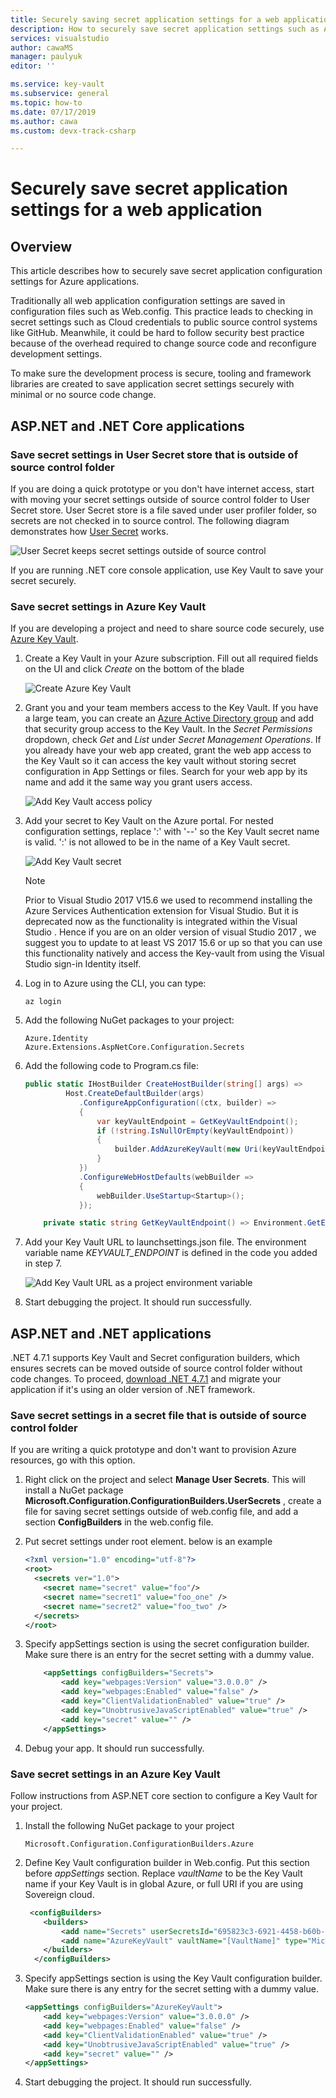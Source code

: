 ```yaml
---
title: Securely saving secret application settings for a web application - Azure Key Vault | Microsoft Docs
description: How to securely save secret application settings such as Azure credentials or third party API keys using ASP.NET core Key Vault Provider, User Secret, or .NET 4.7.1 configuration builders
services: visualstudio
author: cawaMS
manager: paulyuk
editor: ''

ms.service: key-vault
ms.subservice: general
ms.topic: how-to
ms.date: 07/17/2019
ms.author: cawa
ms.custom: devx-track-csharp

---
```


# Securely save secret application settings for a web application

## Overview
This article describes how to securely save secret application configuration settings for Azure applications.

Traditionally all web application configuration settings are saved in configuration files such as Web.config. This practice leads to checking in secret settings such as Cloud credentials to public source control systems like GitHub. Meanwhile, it could be hard to follow security best practice because of the overhead required to change source code and reconfigure development settings.

To make sure the development process is secure, tooling and framework libraries are created to save application secret settings securely with minimal or no source code change.

## ASP.NET and .NET Core applications

### Save secret settings in User Secret store that is outside of source control folder
If you are doing a quick prototype or you don't have internet access, start with moving your secret settings outside of source control folder to User Secret store. User Secret store is a file saved under user profiler folder, so secrets are not checked in to source control. The following diagram demonstrates how [User Secret](/aspnet/core/security/app-secrets?tabs=visual-studio) works.

![User Secret keeps secret settings outside of source control](../media/vs-secure-secret-appsettings/aspnetcore-usersecret.PNG)

If you are running .NET core console application, use Key Vault to save your secret securely.

### Save secret settings in Azure Key Vault
If you are developing a project and need to share source code securely, use [Azure Key Vault](https://azure.microsoft.com/services/key-vault/).

1. Create a Key Vault in your Azure subscription. Fill out all required fields on the UI and click *Create* on the bottom of the blade

    ![Create Azure Key Vault](../media/vs-secure-secret-appsettings/create-keyvault.PNG)

2. Grant you and your team members access to the Key Vault. If you have a large team, you can create an [Azure Active Directory group](../../active-directory/fundamentals/active-directory-groups-create-azure-portal.md) and add that security group access to the Key Vault. In the *Secret Permissions* dropdown, check *Get* and *List* under *Secret Management Operations*.
If you already have your web app created, grant the web app access to the Key Vault so it can access the key vault without storing secret configuration in App Settings or files. Search for your web app by its name and add it the same way you grant users access.

    ![Add Key Vault access policy](../media/vs-secure-secret-appsettings/add-keyvault-access-policy.png)

3. Add your secret to Key Vault on the Azure portal. For nested configuration settings, replace ':' with '--' so the Key Vault secret name is valid. ':' is not allowed to be in the name of a Key Vault secret.

    ![Add Key Vault secret](../media/vs-secure-secret-appsettings/add-keyvault-secret.png)

    > [!NOTE]
    > Prior to Visual Studio 2017 V15.6 we used to recommend installing the Azure Services Authentication extension for Visual Studio. But it is deprecated now as the functionality is integrated within the Visual Studio . Hence if you are on an older version of visual Studio 2017 , we suggest you to update to at least VS 2017 15.6 or up so that you can use this functionality natively and access the Key-vault from using the Visual Studio sign-in Identity itself.
    >

4. Log in to Azure using the CLI, you can type:

    ```azurecli
    az login
    ```

5. Add the following NuGet packages to your project:

    ```
    Azure.Identity
    Azure.Extensions.AspNetCore.Configuration.Secrets
    ```
6. Add the following code to Program.cs file:

    ```csharp
    public static IHostBuilder CreateHostBuilder(string[] args) =>
             Host.CreateDefaultBuilder(args)
                .ConfigureAppConfiguration((ctx, builder) =>
                {
                    var keyVaultEndpoint = GetKeyVaultEndpoint();
                    if (!string.IsNullOrEmpty(keyVaultEndpoint))
                    {
                        builder.AddAzureKeyVault(new Uri(keyVaultEndpoint), new DefaultAzureCredential(), new KeyVaultSecretManager());
                    }
                })
                .ConfigureWebHostDefaults(webBuilder =>
                {
                    webBuilder.UseStartup<Startup>();
                });

        private static string GetKeyVaultEndpoint() => Environment.GetEnvironmentVariable("KEYVAULT_ENDPOINT");
    ```

7. Add your Key Vault URL to launchsettings.json file. The environment variable name *KEYVAULT_ENDPOINT* is defined in the code you added in step 7.

    ![Add Key Vault URL as a project environment variable](../media/vs-secure-secret-appsettings/add-keyvault-url.png)

8. Start debugging the project. It should run successfully.

## ASP.NET and .NET applications

.NET 4.7.1 supports Key Vault and Secret configuration builders, which ensures secrets can be moved outside of source control folder without code changes.
To proceed, [download .NET 4.7.1](https://www.microsoft.com/download/details.aspx?id=56115) and migrate your application if it's using an older version of .NET framework.

### Save secret settings in a secret file that is outside of source control folder
If you are writing a quick prototype and don't want to provision Azure resources, go with this option.

1. Right click on the project and select **Manage User Secrets**. This will install a NuGet package **Microsoft.Configuration.ConfigurationBuilders.UserSecrets** , create a file for saving secret settings outside of web.config file, and add a section **ConfigBuilders** in the web.config file.

2. Put secret settings under root element. below is an example

    ```xml
    <?xml version="1.0" encoding="utf-8"?>
    <root>
      <secrets ver="1.0">
        <secret name="secret" value="foo"/>
        <secret name="secret1" value="foo_one" />
        <secret name="secret2" value="foo_two" />
      </secrets>
    </root>
    ```

3. Specify appSettings section is using the secret configuration builder. Make sure there is an entry for the secret setting with a dummy value.

    ```xml
        <appSettings configBuilders="Secrets">
            <add key="webpages:Version" value="3.0.0.0" />
            <add key="webpages:Enabled" value="false" />
            <add key="ClientValidationEnabled" value="true" />
            <add key="UnobtrusiveJavaScriptEnabled" value="true" />
            <add key="secret" value="" />
        </appSettings>
    ```

5. Debug your app. It should run successfully.

### Save secret settings in an Azure Key Vault
Follow instructions from ASP.NET core section to configure a Key Vault for your project.

1. Install the following NuGet package to your project
   ```
   Microsoft.Configuration.ConfigurationBuilders.Azure
   ```

2. Define Key Vault configuration builder in Web.config. Put this section before *appSettings* section. Replace *vaultName* to be the Key Vault name if your Key Vault is in global Azure, or full URI if you are using Sovereign cloud.

    ```xml
     <configBuilders>
        <builders>
            <add name="Secrets" userSecretsId="695823c3-6921-4458-b60b-2b82bbd39b8d" type="Microsoft.Configuration.ConfigurationBuilders.UserSecretsConfigBuilder, Microsoft.Configuration.ConfigurationBuilders.UserSecrets, Version=2.0.0.0, Culture=neutral, PublicKeyToken=31bf3856ad364e35" />
            <add name="AzureKeyVault" vaultName="[VaultName]" type="Microsoft.Configuration.ConfigurationBuilders.AzureKeyVaultConfigBuilder, Microsoft.Configuration.ConfigurationBuilders.Azure, Version=2.0.0.0, Culture=neutral, PublicKeyToken=31bf3856ad364e35" />
        </builders>
      </configBuilders>
    ```
3. Specify appSettings section is using the Key Vault configuration builder. Make sure there is any entry for the secret setting with a dummy value.

   ```xml
   <appSettings configBuilders="AzureKeyVault">
       <add key="webpages:Version" value="3.0.0.0" />
       <add key="webpages:Enabled" value="false" />
       <add key="ClientValidationEnabled" value="true" />
       <add key="UnobtrusiveJavaScriptEnabled" value="true" />
       <add key="secret" value="" />
   </appSettings>
   ```

4. Start debugging the project. It should run successfully.